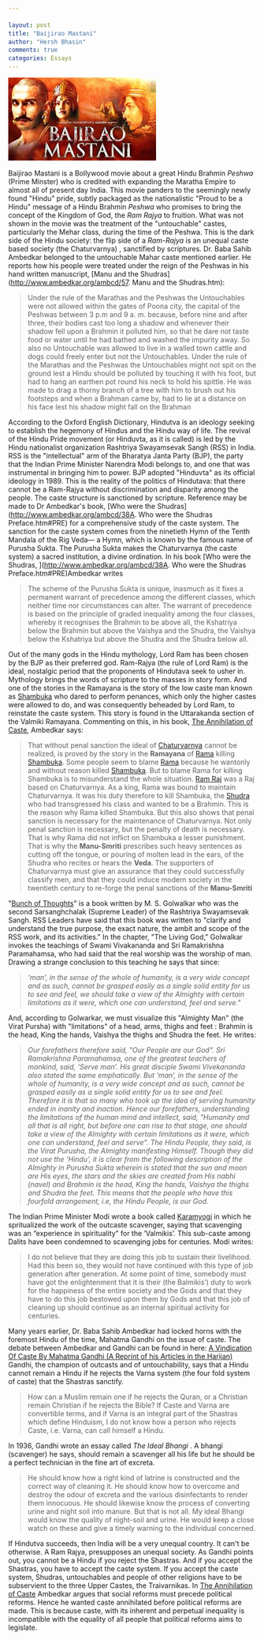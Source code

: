```yaml
---

layout: post
title: "Baijirao Mastani"
author: "Hersh Bhasin"
comments: true
categories: Essays
---
```


![img](/assets/bajirao_1.jpeg)

Baijirao Mastani is a Bollywood movie about a great Hindu Brahmin *Peshwa* (Prime Minster) who is credited with expanding the Maratha Empire to almost all of present day India. This movie panders to the seemingly newly found "Hindu" pride,  subtly packaged as the nationalistic "Proud to be a Hindu"  message of  a Hindu  Brahmin *Peshwa* who promises to bring the concept of the Kingdom of  God, the *Ram Rajya* to fruition. What was not shown in the movie was the treatment of the   "untouchable" castes, particularly the Mehar class, during the time of the Peshwa.   This is the dark side of the Hindu society: the flip side of a *Ram-Rajya* is an unequal caste based society (the Chaturvarnya) , sanctified by scriptures. Dr. Baba Sahib Ambedkar belonged to the  untouchable Mahar caste mentioned earlier.  He reports how his people were treated under the reign of the Peshwas in his hand written manuscript,  [Manu and the Shudras](http://www.ambedkar.org/ambcd/57. Manu and the Shudras.htm):

> Under the rule of the Marathas and the Peshwas the Untouchables were not allowed within the gates of Poona city, the capital of the Peshwas between 3 p.m and 9 a. m. because, before nine and after three, their bodies cast too long a shadow and whenever their shadow fell upon a Brahmin it polluted him, so that he dare not taste food or water until he had bathed and washed the impurity away. So also no Untouchable was allowed to live in a walled town cattle and dogs could freely enter but not the Untouchables. Under the rule of the Marathas and the Peshwas the Untouchables might not spit on the ground lest a Hindu should be polluted by touching it with his foot, but had to hang an earthen pot round his neck to hold his spittle. He was made to drag a thorny branch of a tree with him to brush out his footsteps and when a Brahman came by, had to lie at a distance on his face lest his shadow might fall on the Brahman

According to the Oxford English Dictionary, Hindutva is an ideology seeking to establish the hegemony of Hindus and the Hindu way of life. The revival of the Hindu Pride movement (or Hinduvta, as it is called) is led by the Hindu nationalist organization  Rashtriya Swayamsevak Sangh (RSS) in India. RSS is the "intellectual" arm of the Bharatya Janta Party (BJP),  the party that the Indian Prime Minister Narendra  Modi belongs to, and one that  was  instrumental in bringing him  to power.  BJP adopted "Hinduvta" as its official ideology in 1989. This is the reality of the politics of Hindutava:  that there cannot be a Ram-Rajya without discrimination and disparity among the people. The caste structure is sanctioned by scripture. Reference may be made to Dr Ambedkar's book, [Who were the Shudras](http://www.ambedkar.org/ambcd/38A. Who were the Shudras Preface.htm#PRE)  for a comprehensive study of the caste system. The sanction for the caste system comes from the ninetieth Hymn of the Tenth Mandala of the Rig Veda— a Hymn, which is known by the famous name of Purusha Sukta. The Purusha Sukta makes the Chaturvarnya (the caste system) a sacred institution, a divine ordination. In his book [Who were the Shudras, ](http://www.ambedkar.org/ambcd/38A. Who were the Shudras Preface.htm#PRE)Ambedkar writes

> The scheme of the Purusha Sukta is unique, inasmuch as it fixes a permanent warrant of precedence among the different classes, which neither time nor circumstances can alter. The warrant of precedence is based on the principle of graded inequality among the four classes, whereby it recognises the Brahmin to be above all, the Kshatriya below the Brahmin but above the Vaishya and the Shudra, the Vaishya below the Kshatriya but above the Shudra and the Shudra below all.

Out of the many gods in the Hindu mythology, Lord Ram has been chosen by the BJP as their preferred god. Ram-Rajya (the rule of Lord Ram) is the ideal, nostalgic period that the proponents of Hindutava seek to usher in. Mythology brings the words of scripture to the masses in story form. And one of the stories in the Ramayana is the  story of the low caste man known as [Shambuka](https://en.wikipedia.org/wiki/Shambuka) who dared to perform penances, which only the higher castes were allowed to do, and was consequently  beheaded by Lord Ram, to reinstate the caste system. This story is found in the Uttarakanda section of the Valmiki Ramayana. Commenting on this, in his book, [The Annihilation of Caste](http://ccnmtl.columbia.edu/projects/mmt/ambedkar/web/index.html), Ambedkar  says:

> That without penal sanction the ideal of [Chaturvarnya](http://ccnmtl.columbia.edu/projects/mmt/ambedkar/web/terms/6840.html) cannot be realized, is proved by the story in the **Ramayana** of [Rama](http://ccnmtl.columbia.edu/projects/mmt/ambedkar/web/individuals/6752.html) killing [Shambuka](http://ccnmtl.columbia.edu/projects/mmt/ambedkar/web/individuals/6773.html). Some people seem to blame [Rama](http://ccnmtl.columbia.edu/projects/mmt/ambedkar/web/individuals/6752.html) because he wantonly and without reason killed [Shambuka](http://ccnmtl.columbia.edu/projects/mmt/ambedkar/web/individuals/6773.html). But to blame Rama for killing Shambuka is to misunderstand the whole situation. [Ram Raj](http://ccnmtl.columbia.edu/projects/mmt/ambedkar/web/terms/9457.html) was a Raj based on Chaturvarnya. As a king, Rama was bound to maintain Chaturvarnya. It was his duty therefore to kill Shambuka, the [Shudra ](http://ccnmtl.columbia.edu/projects/mmt/ambedkar/web/groups/6777.html)who had transgressed his class and wanted to be a Brahmin. This is the reason why Rama killed Shambuka. But this also shows that penal sanction is necessary for the maintenance of Chaturvarnya. Not only penal sanction is necessary, but the penalty of death is necessary. That is why Rama did not inflict on Shambuka a lesser punishment. That is why the **Manu-Smriti** prescribes such heavy sentences as cutting off the tongue, or pouring of molten lead in the ears, of the Shudra who recites or hears the **Veda**. The supporters of Chaturvarnya must give an assurance that they could successfully classify men, and that they could induce modern society in the twentieth century to re-forge the penal sanctions of the **Manu-Smriti**

"[Bunch of Thoughts](http://www.hindubooks.org/bot/contents.htm)" is a book written by M. S. Golwalkar who was the second Sarsanghchalak (Supreme Leader) of the Rashtriya Swayamsevak Sangh. RSS Leaders have said that this book was written to "clarify and understand the true purpose, the exact nature, the ambit and scope of the RSS work, and its activities." In the chapter, "The Living God," Golwalkar invokes the teachings of Swami Vivakananda and Sri Ramakrishna Paramahamsa, who had said that the real worship was the worship of man. Drawing a strange conclusion to this teaching he says that since:

>  *‘man’, in the sense of the whole of humanity, is a very wide concept and as such, cannot be grasped easily as a single solid entity for us to see and feel, we should take a view of the Almighty with certain limitations as it were, which one can understand, feel and serve."*

And, according to Golwarkar,  we must  visualize this   "Almighty Man"  (the Virat Pursha) with "limitations"  of  a head, arms, thighs and feet : Brahmin is the head, King the hands, Vaishya the thighs and Shudra the feet. He writes:

> *Our forefathers therefore said, "Our People are our God". Sri Ramakrishna Paramahamsa, one of the greatest teachers of mankind, said, ‘Serve man’. His great disciple Swami Vivekananda also stated the same emphatically. But ‘man’, in the sense of the whole of humanity, is a very wide concept and as such, cannot be grasped easily as a single solid entity for us to see and feel. Therefore it is that so many who took up the idea of serving humanity ended in inanity and inaction. Hence our forefathers, understanding the limitations of the human mind and intellect, said, "Humanity and all that is all right, but before one can rise to that stage, one should take a view of the Almighty with certain limitations as it were, which one can understand, feel and serve". The Hindu People, they said, is the Virat Purusha, the Almighty manifesting Himself. Though they did not use the ‘Hindu’, it is clear from the following description of the Almighty in Purusha Sukta wherein is stated that the sun and moon are His eyes, the stars and the skies are created from His nabhi (navel) and Brahmin is the head, King the hands, Vaishya the thighs and Shudra the feet. This means that the people who have this fourfold arrangement, i.e, the Hindu People, is our God.*

The Indian Prime Minister Modi wrote a book called [Karamyogi](http://epaper.timesofindia.com/Repository/ml.asp?Ref=VE9JQS8yMDA3LzExLzI0I0FyMDA3MDA%3D) in which he spritualized the work of the outcaste scavenger, saying that scavenging was an “experience in spirituality” for the ‘Valmikis’. This sub-caste among Dalits have been condemned to scavenging jobs for centuries.  Modi writes: 
>I do not believe that they are doing this job to sustain their livelihood. Had this been so, they would not have continued with this type of job generation after generation. At some point of time, somebody must have got the enlightenment that it is their (the Balmikis’) duty to work for the happiness of the entire society and the Gods and that they have to do this job bestowed upon them by Gods and that this job of cleaning up should continue as an internal spiritual activity for centuries. 

Many years earlier, Dr. Baba Sahib Ambedkar had locked horns with the foremost Hindu of the time, Mahatma Gandhi on the issue of caste. The debate between Ambedkar and Gandhi can be found in here: [A Vindication Of Caste By Mahatma Gandhi (A Reprint of his Articles in the Harijan)](http://ccnmtl.columbia.edu/projects/mmt/ambedkar/web/appendix_1.html) Gandhi, the champion of outcasts and of untouchability, says that a Hindu cannot remain a Hindu if he rejects the Varna system (the four fold system of caste) that the Shastras sanctify.

> How can a Muslim remain one if he rejects the Quran, or a Christian remain Christian if he rejects the Bible? If Caste and Varna are convertible terms, and if Varna is an integral part of the Shastras which define Hinduism, I do not know how a person who rejects Caste, i.e. Varna, can call himself a Hindu.

In 1936, Gandhi wrote an essay called  *The Ideal Bhangi* . A bhangi (scavenger) he says, should remain a scavenger all his life but he should be a perfect technician in the fine art of excreta.

> He should know how a right kind of latrine is constructed and the correct way of cleaning it. He should know how to overcome and destroy the odour of excreta and the various disinfectants to render them innocuous. He should likewise know the process of converting urine and night soil into manure. But that is not all. My ideal Bhangi would know the quality of night-soil and urine. He would keep a close watch on these and give a timely warning to the individual concerned.

If Hindutva succeeds, then India will be a very unequal country. It can't be otherwise. A Ram Rajya, presupposes an unequal society. As Gandhi points out, you cannot be a Hindu if you reject the Shastras. And if you accept the Shastras, you have to accept the caste system. If you accept the caste system, Shudras, untouchables and people of other religions have to be subservient to the three Upper Castes, the Traivarnikas. In [The Annihilation of Caste](http://ccnmtl.columbia.edu/projects/mmt/ambedkar/web/index.html) Ambedkar argues that social reforms must precede political reforms. Hence he wanted caste annihilated before political reforms are made. This is because caste, with its inherent and perpetual inequality is incompatible with the equality of all people that political reforms aims to legislate.
